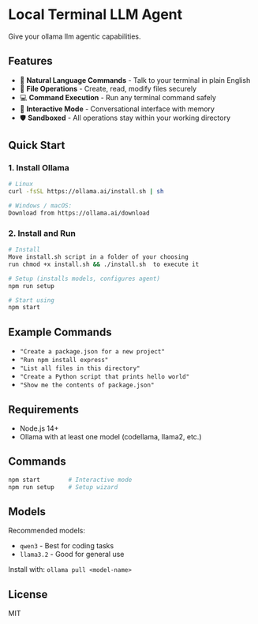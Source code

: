 # Local Terminal LLM Agent

Give your ollama llm agentic capabilities.

## Features

- 🤖 **Natural Language Commands** - Talk to your terminal in plain English
- 📁 **File Operations** - Create, read, modify files securely  
- 💻 **Command Execution** - Run any terminal command safely
- 🔄 **Interactive Mode** - Conversational interface with memory
- 🛡️ **Sandboxed** - All operations stay within your working directory

## Quick Start

### 1. Install Ollama
```bash
# Linux
curl -fsSL https://ollama.ai/install.sh | sh

# Windows / macOS:
Download from https://ollama.ai/download
```

### 2. Install and Run
```bash
# Install
Move install.sh script in a folder of your choosing
run chmod +x install.sh && ./install.sh  to execute it

# Setup (installs models, configures agent)
npm run setup

# Start using
npm start
```


## Example Commands

- `"Create a package.json for a new project"`
- `"Run npm install express"`  
- `"List all files in this directory"`
- `"Create a Python script that prints hello world"`
- `"Show me the contents of package.json"`

## Requirements

- Node.js 14+
- Ollama with at least one model (codellama, llama2, etc.)

## Commands

```bash
npm start        # Interactive mode
npm run setup    # Setup wizard  
```

## Models

Recommended models:
- `qwen3` - Best for coding tasks
- `llama3.2` - Good for general use

Install with: `ollama pull <model-name>`

## License

MIT
